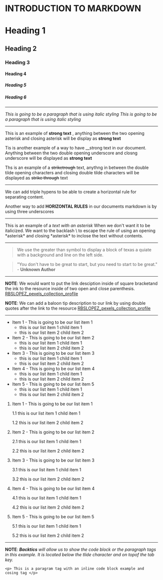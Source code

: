 # INTRODUCTION TO MARKDOWN

<!--HEADING-->
# Heading 1

## Heading 2

### Heading 3

#### Heading 4

##### Heading 5

##### Heading 6

---

<!--Italics-->

_This is going to be a paragraph that is using italic styling_
*This is going to be a paragraph that is using italic styling*


***

<!--Strong-->

This is an example of **strong text** , anything between the two opening asterisk and closing asterisk will be display as **strong text**

Tis is another example of a way to have __strong text in our document. Anything between the two double opening underscore and closng underscore will be displayed as __strong text__

<!--strike Through-->

Ths is an example of a ~~striketrough~~ text, anythng in between the double tilde opening characters and closing double tilde characters will be displayed as ~~strike through~~ text

---
<!--Horizontal rule-->

We can add triple hypens to be able to create a horizontal rule for separating content.

Another way to add __HORIZONTAL RULES__ in our documents markdown is by using three underscores
___

<!--Escape Characr Rule Using Backslash-->

This is an example of a *text with an asterisk* When we don't want it to be italicized. We want to  the backlash \ to escape the rule of using an opening \*asterisk* and closing \*asterisk*
 to inclose the text without contents.

---

<!--Blockquote Rule-->

> We use the greater than symbol to display a block of texas a quiate with a background and line on the left side.

> "You don't have to be great to start, but you need to start to be great." - __Unknown Author__

---
<!--Link Rule-->

**NOTE**: We would want to put the link desciption inside of square bracketand the ink to the resource inside of two open and close parenthesis.
[RBSLOPEZ_pexels_collection_profile](https://www.pexels.com/@rodrigo-bonzerr-s-lopez-462356/)

__NOTE__: We can add a baloon tip description to our link by using double quotes after the link to the resource
[RBSLOPEZ_pexels_collection_profile](https://www.pexels.com/@rodrigo-bonzerr-s-lopez-462356/ "This is RBSLOPEX pexel photo collection")

---

<!--list item rules-->

<!--UNORDERED LIST-->

* Item 1 - This is going to be our list item 1
  *  this is our list item 1 child item 1
  *  this is our list item 2 child item 2
* Item 2 - This is going to be our list item 2
  *  this is our list item 1 child item 1
  *  this is our list item 2 child item 2
* Item 3 - This is going to be our list item 3
  *  this is our list item 1 child item 1
  *  this is our list item 2 child item 2
* Item 4 - This is going to be our list item 4
  *  this is our list item 1 child item 1
  *  this is our list item 2 child item 2
* Item 5 - This is going to be our list item 5
  *  this is our list item 1 child item 1
  *  this is our list item 2 child item 2

<!--ordered list-->

1. Item 1 - This is going to be our list item 1
  
     1.1 this is our list item 1 child item 1
  
     1.2  this is our list item 2 child item 2
  
2. Item 2 - This is going to be our list item 2

     2.1  this is our list item 1 child item 1
  
     2.2  this is our list item 2 child item 2
  
3. Item 3 - This is going to be our list item 3

     3.1  this is our list item 1 child item 1
  
     3.2  this is our list item 2 child item 2
  
4. Item 4 - This is going to be our list item 4

     4.1  this is our list item 1 child item 1
  
     4.2  this is our list item 2 child item 2
  
5. Item 5 - This is going to be our list item 5

     5.1  this is our list item 1 child item 1
   
     5.2  this is our list item 2 child item 2

---

**NOTE**: *__Backtics__ will allow us to show the code block or the paragraph tags in this example. It is located below the tlide character and on topof the tab key.*
<!--code ock inline example rule-->

`<p> This is a paragram tag with an inline code block example and cosing tag </p>`
